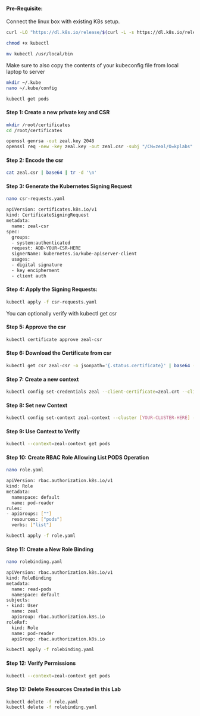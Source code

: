 #### Pre-Requisite:

Connect the linux box with existing K8s setup.

```sh
curl -LO "https://dl.k8s.io/release/$(curl -L -s https://dl.k8s.io/release/stable.txt)/bin/linux/amd64/kubectl"

chmod +x kubectl

mv kubectl /usr/local/bin
```
Make sure to also copy the contents of your kubeconfig file from local laptop to server
```sh
mkdir ~/.kube
nano ~/.kube/config
````
```sh
kubectl get pods
```
#### Step 1: Create a new private key  and CSR

```sh
mkdir /root/certificates
cd /root/certificates
```
```sh
openssl genrsa -out zeal.key 2048
openssl req -new -key zeal.key -out zeal.csr -subj "/CN=zeal/O=kplabs"
```
#### Step 2: Encode the csr
```sh
cat zeal.csr | base64 | tr -d '\n'
```

#### Step 3: Generate the Kubernetes Signing Request
```sh
nano csr-requests.yaml
```
```sh
apiVersion: certificates.k8s.io/v1
kind: CertificateSigningRequest
metadata:
  name: zeal-csr
spec:
  groups:
  - system:authenticated
  request: ADD-YOUR-CSR-HERE
  signerName: kubernetes.io/kube-apiserver-client
  usages:
  - digital signature
  - key encipherment
  - client auth
```
#### Step 4: Apply the Signing Requests:
```sh
kubectl apply -f csr-requests.yaml
```
You can optionally verify with  kubectl get csr

#### Step 5: Approve the csr
```sh
kubectl certificate approve zeal-csr
```
#### Step 6: Download the Certificate from csr
```sh
kubectl get csr zeal-csr -o jsonpath='{.status.certificate}' | base64 -d > zeal.crt
```
#### Step 7: Create a new context
```sh
kubectl config set-credentials zeal --client-certificate=zeal.crt --client-key=zeal.key
```
#### Step 8: Set new Context
```sh
kubectl config set-context zeal-context --cluster [YOUR-CLUSTER-HERE] --user=zeal
```
#### Step 9: Use Context to Verify
```sh
kubectl --context=zeal-context get pods
```

#### Step 10: Create RBAC Role Allowing List PODS Operation

```sh
nano role.yaml
```
```sh
apiVersion: rbac.authorization.k8s.io/v1
kind: Role
metadata:
  namespace: default
  name: pod-reader
rules:
- apiGroups: [""]
  resources: ["pods"]
  verbs: ["list"]
```
```sh
kubectl apply -f role.yaml
```

#### Step 11: Create a New Role Binding
```sh
nano rolebinding.yaml
```
```sh
apiVersion: rbac.authorization.k8s.io/v1
kind: RoleBinding
metadata:
  name: read-pods
  namespace: default
subjects:
- kind: User
  name: zeal
  apiGroup: rbac.authorization.k8s.io
roleRef:
  kind: Role
  name: pod-reader
  apiGroup: rbac.authorization.k8s.io
```
```sh
kubectl apply -f rolebinding.yaml
```

#### Step 12: Verify Permissions

```sh
kubectl --context=zeal-context get pods
```

#### Step 13: Delete Resources Created in this Lab
```sh
kubectl delete -f role.yaml
kubectl delete -f rolebinding.yaml
```
